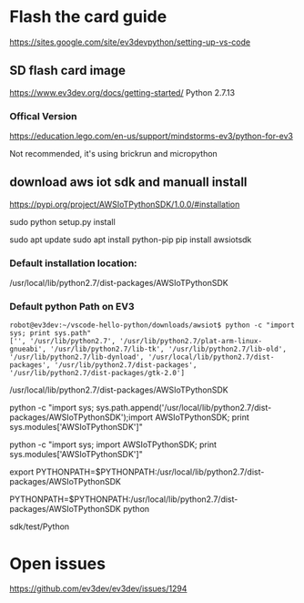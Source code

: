 # Flash the card guide

https://sites.google.com/site/ev3devpython/setting-up-vs-code


## SD flash card image

https://www.ev3dev.org/docs/getting-started/
Python 2.7.13



### Offical Version

https://education.lego.com/en-us/support/mindstorms-ev3/python-for-ev3

Not recommended, it's using brickrun and micropython



## download aws iot sdk and manuall install

https://pypi.org/project/AWSIoTPythonSDK/1.0.0/#installation

sudo python setup.py install

sudo apt update
sudo apt install python-pip
pip install awsiotsdk


### Default installation location:
/usr/local/lib/python2.7/dist-packages/AWSIoTPythonSDK

### Default python Path on EV3
```shell
robot@ev3dev:~/vscode-hello-python/downloads/awsiot$ python -c "import sys; print sys.path"
['', '/usr/lib/python2.7', '/usr/lib/python2.7/plat-arm-linux-gnueabi', '/usr/lib/python2.7/lib-tk', '/usr/lib/python2.7/lib-old', '/usr/lib/python2.7/lib-dynload', '/usr/local/lib/python2.7/dist-packages', '/usr/lib/python2.7/dist-packages', '/usr/lib/python2.7/dist-packages/gtk-2.0']
```
/usr/local/lib/python2.7/dist-packages/AWSIoTPythonSDK

 python -c "import sys; sys.path.append('/usr/local/lib/python2.7/dist-packages/AWSIoTPythonSDK');import AWSIoTPythonSDK; print sys.modules['AWSIoTPythonSDK']"


 python -c "import sys; import AWSIoTPythonSDK; print sys.modules['AWSIoTPythonSDK']"


export PYTHONPATH=$PYTHONPATH:/usr/local/lib/python2.7/dist-packages/AWSIoTPythonSDK

PYTHONPATH=$PYTHONPATH:/usr/local/lib/python2.7/dist-packages/AWSIoTPythonSDK
 python <your-program>

sdk/test/Python


# Open issues

>
https://github.com/ev3dev/ev3dev/issues/1294
